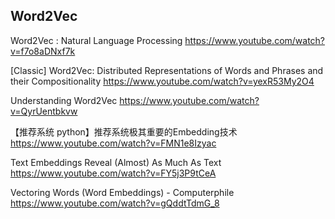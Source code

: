 ## Word2Vec

Word2Vec : Natural Language Processing
https://www.youtube.com/watch?v=f7o8aDNxf7k

[Classic] Word2Vec: Distributed Representations of Words and Phrases and their Compositionality
https://www.youtube.com/watch?v=yexR53My2O4

Understanding Word2Vec
https://www.youtube.com/watch?v=QyrUentbkvw



【推荐系统 python】推荐系统极其重要的Embedding技术
https://www.youtube.com/watch?v=FMN1e8Izyac

Text Embeddings Reveal (Almost) As Much As Text
https://www.youtube.com/watch?v=FY5j3P9tCeA

Vectoring Words (Word Embeddings) - Computerphile
https://www.youtube.com/watch?v=gQddtTdmG_8
